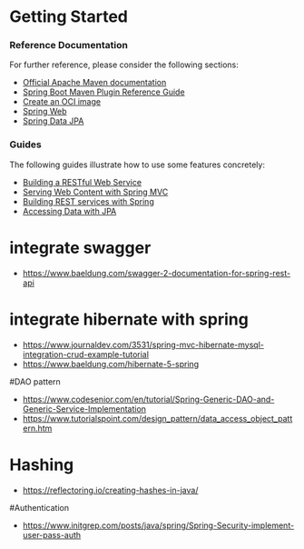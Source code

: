 # Getting Started

### Reference Documentation
For further reference, please consider the following sections:

* [Official Apache Maven documentation](https://maven.apache.org/guides/index.html)
* [Spring Boot Maven Plugin Reference Guide](https://docs.spring.io/spring-boot/docs/2.6.2/maven-plugin/reference/html/)
* [Create an OCI image](https://docs.spring.io/spring-boot/docs/2.6.2/maven-plugin/reference/html/#build-image)
* [Spring Web](https://docs.spring.io/spring-boot/docs/2.6.2/reference/htmlsingle/#boot-features-developing-web-applications)
* [Spring Data JPA](https://docs.spring.io/spring-boot/docs/2.6.2/reference/htmlsingle/#boot-features-jpa-and-spring-data)

### Guides
The following guides illustrate how to use some features concretely:

* [Building a RESTful Web Service](https://spring.io/guides/gs/rest-service/)
* [Serving Web Content with Spring MVC](https://spring.io/guides/gs/serving-web-content/)
* [Building REST services with Spring](https://spring.io/guides/tutorials/bookmarks/)
* [Accessing Data with JPA](https://spring.io/guides/gs/accessing-data-jpa/)





# integrate swagger
* https://www.baeldung.com/swagger-2-documentation-for-spring-rest-api

# integrate hibernate with spring 
* https://www.journaldev.com/3531/spring-mvc-hibernate-mysql-integration-crud-example-tutorial
* https://www.baeldung.com/hibernate-5-spring


#DAO pattern
* https://www.codesenior.com/en/tutorial/Spring-Generic-DAO-and-Generic-Service-Implementation
* https://www.tutorialspoint.com/design_pattern/data_access_object_pattern.htm

# Hashing
* https://reflectoring.io/creating-hashes-in-java/


#Authentication
* https://www.initgrep.com/posts/java/spring/Spring-Security-implement-user-pass-auth